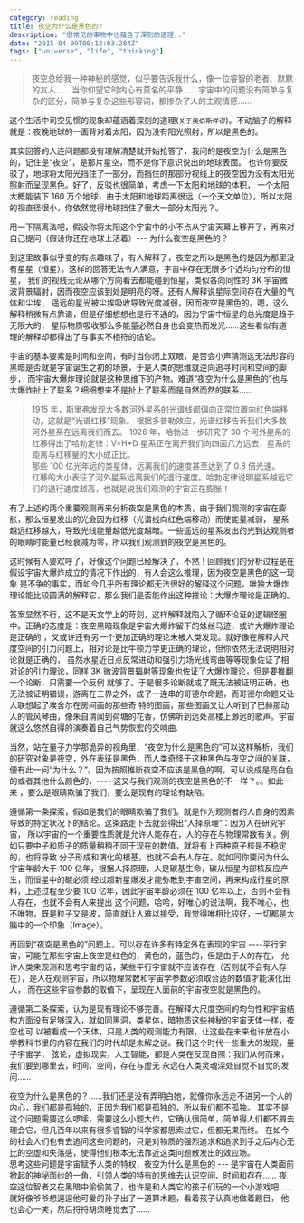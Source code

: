 ```yaml
---
category: reading
title: 夜空为什么是黑色的?
description: "很常见的事物中也蕴含了深刻的道理.."
date: "2015-04-09T00:12:03.284Z"
tags: ["universe", "life", "thinking"]
---
```


> 夜空总给我一种神秘的感觉，似乎要告诉我什么，像一位睿智的老者、默默的友人……
> 当你仰望它时内心有莫名的平静……
> 宇宙中的问题没有简单与复杂的区分，简单与复杂这些形容词，都掺杂了人的主观情感……

这个生活中司空见惯的现象却蕴涵着深刻的道理(`关于奥伯斯佯谬`)。不动脑子的解释就是：夜晚地球的一面背对着太阳，因为没有阳光照射，所以是黑色的。

其实回答的人连问题都没有理解清楚就开始抢答了，我问的是夜空为什么是黑色的，记住是“夜空”，是那片星空，而不是你下意识说出的地球表面。
也许你要反驳了，地球将太阳光挡住了一部分，而挡住的那部分视线上的夜空因为没有太阳光照射而呈现黑色。好了，反驳也很简单，考虑一下太阳和地球的体积，
一个太阳大概能装下 160 万个地球，由于太阳和地球距离很远（一个天文单位），所以太阳的视直径很小，你依然觉得地球挡住了很大一部分太阳光？。

用一下隔离法吧，假设你将太阳这个宇宙中的小不点从宇宙天幕上移开了，再来对自己提问（假设你还在地球上活着）--- 为什么夜空是黑色的？

到这里故事似乎变的有点趣味了，有人解释了，夜空之所以是黑色的是因为那里没有星星（恒星）。这样的回答无法令人满意，宇宙中存在无限多个近均匀分布的恒星，
我们的视线无论从哪个方向看去都能碰到恒星，类似各向同性的 3K 宇宙微波背景辐射，因而夜空应该到处是明亮的呀。还有人解释说星际空间存在大量的气体和尘埃，
遥远的星光被尘埃吸收导致光度减弱，因而夜空是黑色的。嗯，这么解释稍微有点靠谱，但是仔细想想也是行不通的，因为宇宙中恒星的总光度是趋于无限大的，
星际物质吸收那么多能量必然自身也会变热而发光……这些看似有道理的解释却都得出了与事实不相符的结论。

宇宙的基本要素是时间和空间，有时当你闭上双眼，是否会小声猜测这无法形容的黑暗是否就是宇宙诞生之初的场景，于是人类的思维就逆向追寻时间和空间的脚步，
而宇宙大爆炸理论就是这种思维下的产物。难道“夜空为什么是黑色的”也与大爆炸扯上了联系？细细想来不是扯上了联系而是自然而然的联系……

> 1915 年，斯里弗发现大多数河外星系的光谱线都偏向正常位置向红色端移动，这就是“光谱红移”现象。
> 根据多普勒效应，光谱红移告诉我们大多数河外星系在远离我们而去。
> 1926 年，哈勃进一步研究了 30 个河外星系的红移得出了哈勃定律：V=H\*D 星系正在离开我们向四面八方远去，星系的距离与红移量的大小成正比。  
> 那些 100 亿光年远的类星体，远离我们的速度甚至达到了 0.8 倍光速。  
> 红移的大小表征了河外星系远离我们的退行速度。哈勃定律说明星系越远它们的退行速度越高，也就是说我们观测的宇宙正在膨胀！

有了上述的两个重要观测再来分析夜空是黑色的本质，由于我们观测的宇宙在膨胀，那么恒星发出的光会因为红移（光谱线向红色端移动）而使能量减弱，
星系越远红移越大，导致光线能量越低光度越暗。一些遥远的星系发出的光到达观测者的眼睛时能量已经衰减为零，所以我们观测到的夜空是黑色的。

这时候有人要欢呼了，好像这个问题已经解决了，不然！回顾我们的分析过程是在假设宇宙大爆炸成立的情况下作出的，有人会这么推理，因为夜空是黑色的这一现象
是不争的事实，而如今几乎所有理论都无法很好的解释这个问题，唯独大爆炸理论能比较圆满的解释它，那么我们是否能作出这种推论：大爆炸理论是正确的。

答案显然不行，这不是天文学上的苛刻，这样解释就陷入了循环论证的逻辑怪圈中。正确的态度是：夜空黑暗现象是宇宙大爆炸留下的蛛丝马迹，或许大爆炸理论是正确的
，又或许还有另一个更加正确的理论未被人类发现。就好像在解释大尺度空间的引力问题上，相对论是比牛顿力学更正确的理论，但你依然无法说明相对论就是正确的，
虽然水星近日点反常进动和强引力场光线弯曲等等现象佐证了相对论的引力理论，同样 3K 微波背景辐射等现象也佐证了大爆炸理论，但是要推翻一个论断，只需要一个反例
就够了。于是很多论断就成了既无法被证明正确，也无法被证明错误，游离在三界之外，成了一连串的哥德尔命题，而哥德尔命题又让人联想起了埃舍尔在房间画的那些奇
特的图画，那些图画又让人听到了巴赫那动人的管风琴曲，像朱自清闻到荷塘的花香，仿佛听到远处高楼上渺远的歌声。宇宙就这么悠然自得的演奏着自己气势恢宏的交响曲.

当然，站在量子力学那诡异的视角里，“夜空为什么是黑色的”可以这样解析，我们的研究对象是夜空，外在表征是黑色，而人类奇怪于这种黑色与夜空之间的关联，
便有此一问“为什么？”。因为按照推断夜空不应该是黑色的啊，可以说成是亮白色的或者其他什么颜色的，---- 这又与我们观测的夜空是黑色的不一样？。。如此一来
，要么是眼睛欺骗了我们，要么是现有的理论有缺陷。

遵循第一条探索，假如是我们的眼睛欺骗了我们。就是作为观测者的人自身的因素导致的特定状况下的结论。这条路走下去就会得出“人择原理”：因为人在研究宇宙，
所以宇宙的一个重要性质就是允许人能存在，人的存在与物理常数有关。例如只要中子和质子的质量稍稍不同于现在的数值，就将有上百种原子核是不稳定的，也将导致
分子形成和演化的根基，也就不会有人存在。就如同你要问为什么宇宙年龄大于 100 亿年，根据人择原理，人是碳基生命，碳从恒星内部核反应产生，而恒星中的碳必须
经过超新星爆发才能弥散到宇宙空间，再来构成行星的原料，上述过程至少要 100 亿年，因此宇宙年龄必须在 100 亿年以上，否则不会有人存在，也就不会有人来提出
这个问题，哈哈，好唯心的说法啊，我不唯心，也不唯物，既是粒子又是波，简直就让人难以接受，我觉得唯相比较好，一切都是大脑中的一个印象（Image）。

再回到“夜空是黑色的”问题上，可以存在许多有特定外在表现的宇宙 ----平行宇宙，可能在那些宇宙上夜空是红色的，黄色的，蓝色的，但是由于人的存在，
允许人类来观测和思考宇宙的话，某些平行宇宙就不应该存在（否则就不会有人存在），是人在观测宇宙，所以物理常数和宇宙学参数必须取合适的数值才能演化出人，
而在这些宇宙参数的取值下，呈现在人面前的宇宙夜空就是黑色的。

遵循第二条探索，认为是现有理论不够完善。在解释大尺度空间的均匀性和宇宙结构方面没有足够深入，就如同黑洞，类星体，暗物质这些神秘的宇宙天体一样，夜空也可
以被看成一个天体，只是人类的观测能力有限，让这些在未来也许放在小学教科书里的内容在我们的时代却是未解之谜。我们这个时代一些重大的发现，量子宇宙学，
弦论，虚拟现实，人工智能，都是人类在反观自照：我们从何而来，我们要到哪里去，时间，空间，存在与虚无 永远在人类灵魂深处自觉不自觉的发问……

夜空为什么是黑色的？……我们还是没有弄明白她，就像你永远走不进另一个人的内心，我们都是孤独的，正因为我们都是孤独的，所以我们都不孤独。
其实不是这个问题需要这么啰嗦，需要这么小题大作，它确认很简单，简单得人们都不屑去理会它，但几百年以来有很多睿智的科学家都思索过它，但都无果而终。
在如今的社会人们也有去追问这些问题的，只是对物质的强烈追求和追求到手之后内心无比的空虚和失落感，使得他们根本无法靠近这类问题散发出的效应场。  
思考这些问题是宇宙赋予人类的特权，夜空为什么是黑色的 --- 是宇宙在人类面前掀起的神秘面纱的一角，引领人类的特有的思维去认识空间、时间和存在……
夜空这位智者又在黑暗中偷偷笑了，也许是和人类它的孩子们玩的一个小游戏吧……就好像爷爷想逗逗他可爱的孙子出了一道算术题，看着孩子认真地做着题目，
他也会心一笑，然后捋捋胡须睡觉去了……
